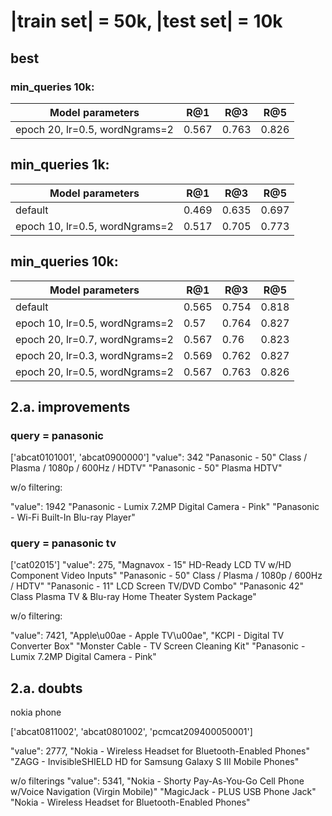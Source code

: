 # |train set| = 50k, |test set| = 10k

## best
### min_queries 10k:
| Model parameters | R@1 | R@3 | R@5 |
| --- | --- | --- | --- |
| epoch 20, lr=0.5, wordNgrams=2 |0.567|0.763|0.826|

## min_queries 1k:

| Model parameters | R@1 | R@3 | R@5 |
| --- | --- | --- | --- |
| default | 0.469 | 0.635 | 0.697 |
| epoch 10, lr=0.5, wordNgrams=2 | 0.517 | 0.705 | 0.773 |

## min_queries 10k:

| Model parameters | R@1 | R@3 | R@5 |
| --- | --- | --- | --- |
| default |0.565|0.754|0.818|
| epoch 10, lr=0.5, wordNgrams=2 |0.57| 0.764|0.827|
| epoch 20, lr=0.7, wordNgrams=2 |0.567|0.76|0.823|
| epoch 20, lr=0.3, wordNgrams=2 |0.569|0.762|0.827|
| epoch 20, lr=0.5, wordNgrams=2 |0.567|0.763|0.826|

## 2.a. improvements
### query = panasonic


['abcat0101001', 'abcat0900000']
"value": 342
 "Panasonic - 50\" Class / Plasma / 1080p / 600Hz / HDTV"
 "Panasonic - 50\" Plasma HDTV"

w/o filtering:

 "value": 1942
 "Panasonic - Lumix 7.2MP Digital Camera - Pink"
 "Panasonic - Wi-Fi Built-In Blu-ray Player"

### query = panasonic tv

['cat02015']
"value": 275,
"Magnavox - 15\" HD-Ready LCD TV w/HD Component Video Inputs"
"Panasonic - 50\" Class / Plasma / 1080p / 600Hz / HDTV"
"Panasonic - 11\" LCD Screen TV/DVD Combo"
"Panasonic 42\" Class Plasma TV & Blu-ray Home Theater System Package"

w/o filtering:

"value": 7421,
"Apple\u00ae - Apple TV\u00ae",
 "KCPI - Digital TV Converter Box"
"Monster Cable - TV Screen Cleaning Kit"
"Panasonic - Lumix 7.2MP Digital Camera - Pink"

## 2.a. doubts

nokia phone

['abcat0811002', 'abcat0801002', 'pcmcat209400050001']

"value": 2777,
"Nokia - Wireless Headset for Bluetooth-Enabled Phones"
"ZAGG - InvisibleSHIELD HD for Samsung Galaxy S III Mobile Phones"

w/o filterings
"value": 5341,
"Nokia - Shorty Pay-As-You-Go Cell Phone w/Voice Navigation (Virgin Mobile)"
 "MagicJack - PLUS USB Phone Jack"
 "Nokia - Wireless Headset for Bluetooth-Enabled Phones"